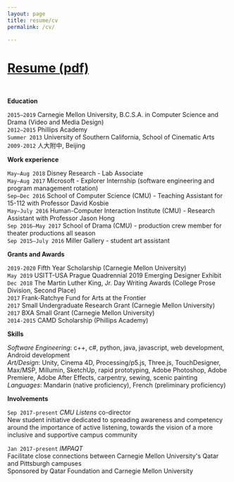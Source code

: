 ```yaml
---
layout: page
title: resume/cv
permalink: /cv/

---
```


# [Resume (pdf)](/assets/joycewang_d.pdf)

<br>

**Education**

`2015–2019` Carnegie Mellon University, B.C.S.A. in Computer Science and Drama (Video and Media Design)  
`2012–2015` Phillips Academy  
`Summer 2013` University of Southern California, School of Cinematic Arts  
`2009-2012` 人大附中, Beijing

**Work experience**

`May–Aug 2018` Disney Research - Lab Associate  
`May–Aug 2017` Microsoft - Explorer Internship (software engineering and program management rotation)  
`Sep–Dec 2016` School of Computer Science (CMU) - Teaching Assistant for 15-112 with Professor David Kosbie  
`May–July 2016` Human-Computer Interaction Institute (CMU) - Research Assistant with Professor Jason Hong  
`Sep 2016–May 2017` School of Drama (CMU) - production crew member for theater productions all season  
`Sep 2015–July 2016` Miller Gallery - student art assistant  

**Grants and Awards**

`2019-2020` Fifth Year Scholarship (Carnegie Mellon University)  
`May 2019` USITT-USA Prague Quadrennial 2019 Emerging Designer Exhibit  
`Dec 2018` The Martin Luther King, Jr. Day Writing Awards (College Prose Division, Second Place)  
`2017` Frank-Ratchye Fund for Arts at the Frontier  
`2017` Small Undergraduate Research Grant (Carnegie Mellon University)  
`2017` BXA Small Grant (Carnegie Mellon University)  
`2014-2015` CAMD Scholarship (Phillips Academy)  

**Skills**

*Software Engineering*: c++, c#, python, java, javascript, web development, Android development  
*Art/Design*: Unity, Cinema 4D, Processing/p5.js, Three.js, TouchDesigner, Max/MSP, Millumin, SketchUp, rapid prototyping, Adobe Photoshop, Adobe Premiere, Adobe After Effects, carpentry, sewing, scenic painting  
*Languages*: Mandarin (native proficiency), French (preliminary proficiency)

**Involvements**

`Sep 2017-present` *CMU Listens* co-director  
New student initiative dedicated to spreading awareness and competency around the importance of active listening, towards the vision of a more inclusive and supportive campus community 

`Jan 2017-present` *IMPAQT*  
Facilitate close connections between Carnegie Mellon University's Qatar and Pittsburgh campuses  
Sponsored by Qatar Foundation and Carnegie Mellon University
